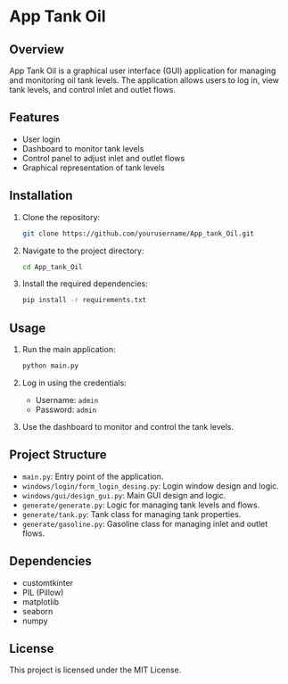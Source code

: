# App Tank Oil

## Overview
App Tank Oil is a graphical user interface (GUI) application for managing and monitoring oil tank levels. The application allows users to log in, view tank levels, and control inlet and outlet flows.

## Features
- User login
- Dashboard to monitor tank levels
- Control panel to adjust inlet and outlet flows
- Graphical representation of tank levels

## Installation
1. Clone the repository:
    ```sh
    git clone https://github.com/yourusername/App_tank_Oil.git
    ```
2. Navigate to the project directory:
    ```sh
    cd App_tank_Oil
    ```
3. Install the required dependencies:
    ```sh
    pip install -r requirements.txt
    ```

## Usage
1. Run the main application:
    ```sh
    python main.py
    ```
2. Log in using the credentials:
    - Username: `admin`
    - Password: `admin`

3. Use the dashboard to monitor and control the tank levels.

## Project Structure
- `main.py`: Entry point of the application.
- `windows/login/form_login_desing.py`: Login window design and logic.
- `windows/gui/design_gui.py`: Main GUI design and logic.
- `generate/generate.py`: Logic for managing tank levels and flows.
- `generate/tank.py`: Tank class for managing tank properties.
- `generate/gasoline.py`: Gasoline class for managing inlet and outlet flows.

## Dependencies
- customtkinter
- PIL (Pillow)
- matplotlib
- seaborn
- numpy

## License
This project is licensed under the MIT License.